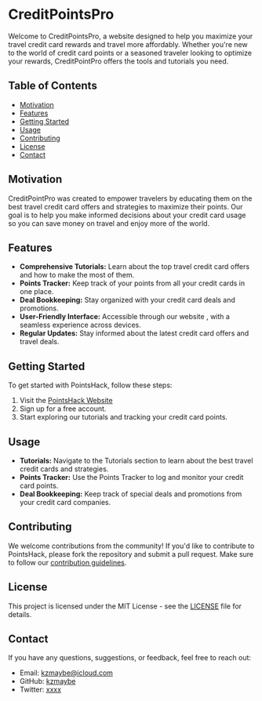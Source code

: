# CreditPointsPro

Welcome to CreditPointsPro, a website designed to help you maximize your travel credit card rewards and travel more affordably. Whether you're new to the world of credit card points or a seasoned traveler looking to optimize your rewards, CreditPointPro offers the tools and tutorials you need.

## Table of Contents

- [Motivation](#motivation)
- [Features](#features)
- [Getting Started](#getting-started)
- [Usage](#usage)
- [Contributing](#contributing)
- [License](#license)
- [Contact](#contact)

## Motivation

CreditPointPro was created to empower travelers by educating them on the best travel credit card offers and strategies to maximize their points. Our goal is to help you make informed decisions about your credit card usage so you can save money on travel and enjoy more of the world.

## Features

- **Comprehensive Tutorials:** Learn about the top travel credit card offers and how to make the most of them.
- **Points Tracker:** Keep track of your points from all your credit cards in one place.
- **Deal Bookkeeping:** Stay organized with your credit card deals and promotions.
- **User-Friendly Interface:** Accessible through our website , with a seamless experience across devices.
- **Regular Updates:** Stay informed about the latest credit card offers and travel deals.

## Getting Started

To get started with PointsHack, follow these steps:

1. Visit the [PointsHack Website](#)
2. Sign up for a free account.
3. Start exploring our tutorials and tracking your credit card points.

## Usage

- **Tutorials:** Navigate to the Tutorials section to learn about the best travel credit cards and strategies.
- **Points Tracker:** Use the Points Tracker to log and monitor your credit card points.
- **Deal Bookkeeping:** Keep track of special deals and promotions from your credit card companies.

## Contributing

We welcome contributions from the community! If you'd like to contribute to PointsHack, please fork the repository and submit a pull request. Make sure to follow our [contribution guidelines](CONTRIBUTING.md).

## License

This project is licensed under the MIT License - see the [LICENSE](LICENSE) file for details.

## Contact

If you have any questions, suggestions, or feedback, feel free to reach out:

- Email: kzmaybe@icloud.com
- GitHub: [kzmaybe](https://github.com/kzmaybe)
- Twitter: [xxxx](https://twitter.com/XXXXXX)

